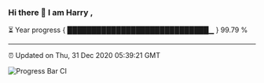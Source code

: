 ### Hi there 👋 I am Harry , 

⏳ Year progress { █████████████████████████████▁ } 99.79 %

---

⏰ Updated on Thu, 31 Dec 2020 05:39:21 GMT

![Progress Bar CI](https://github.com/duykhang68/duykhang68/workflows/Progress%20Bar%20CI/badge.svg)
